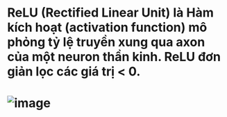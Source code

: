 #  ReLU (Rectified Linear Unit) là Hàm kích hoạt (activation function) mô phỏng tỷ lệ truyền xung qua axon của một neuron thần kinh. ReLU đơn giản lọc các giá trị < 0.
# ![image](https://user-images.githubusercontent.com/79905379/118519127-0779cc00-b763-11eb-9dff-4f67a8f4cf82.png)
